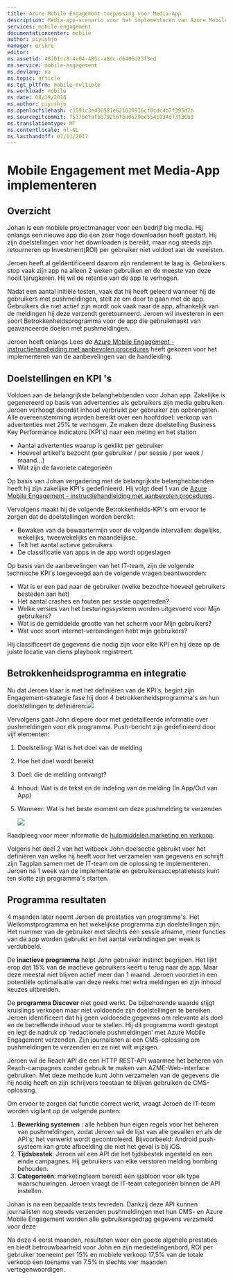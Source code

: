 ```yaml
---
title: Azure Mobile Engagement-toepassing voor Media-App
description: Media-app-scenario voor het implementeren van Azure Mobile Engagement
services: mobile-engagement
documentationcenter: mobile
author: piyushjo
manager: erikre
editor: 
ms.assetid: 48201cc8-4e04-485c-a8dc-d6406d23f3ed
ms.service: mobile-engagement
ms.devlang: na
ms.topic: article
ms.tgt_pltfrm: mobile-multiple
ms.workload: mobile
ms.date: 08/19/2016
ms.author: piyushjo
ms.openlocfilehash: c1591c3e436981e621830916cf0cdc4b7f395d7b
ms.sourcegitcommit: f537befafb079256fba0529ee554c034d73f36b0
ms.translationtype: MT
ms.contentlocale: nl-NL
ms.lasthandoff: 07/11/2017
---
```

# <a name="implement-mobile-engagement-with-media-app"></a>Mobile Engagement met Media-App implementeren
## <a name="overview"></a>Overzicht
Johan is een mobiele projectmanager voor een bedrijf big media. Hij onlangs een nieuwe app die een zeer hoge downloaden heeft gestart. Hij zijn doelstellingen voor het downloaden is bereikt, maar nog steeds zijn retourneren op Investment(ROI) per gebruiker niet voldoet aan de vereisten. 

Jeroen heeft al geïdentificeerd daarom zijn rendement te laag is. Gebruikers stop vaak zijn app na alleen 2 weken gebruiken en de meeste van deze nooit terugkeren. Hij wil de retentie van de app te verhogen.

Nadat een aantal initiële testen, vaak dat hij heeft geleerd wanneer hij de gebruikers met pushmeldingen, stelt ze om door te gaan met de app. Gebruikers die niet actief zijn wordt ook vaak naar de app, afhankelijk van de meldingen hij deze verzendt geretourneerd. Jeroen wil investeren in een soort Betrokkenheidsprogramma voor de app die gebruikmaakt van geavanceerde doelen met pushmeldingen.

Jeroen heeft onlangs Lees de [Azure Mobile Engagement - instructiehandleiding met aanbevolen procedures](mobile-engagement-getting-started-best-practices.md) heeft gekozen voor het implementeren van de aanbevelingen van de handleiding.

## <a name="objectives-and-kpis"></a>Doelstellingen en KPI 's
Voldoen aan de belangrijkste belanghebbenden voor Johan app. Zakelijke is gegenereerd op basis van advertenties als gebruikers zijn media gebruiken. Jeroen verhoogt doordat inhoud verbruikt per gebruiker zijn opbrengsten. Alle overeenstemming worden bereikt over een hoofddoel: verkoop van advertenties met 25% te verhogen. Ze maken deze doelstelling Business Key Performance Indicators (KPI's) naar een meting en het station

* Aantal advertenties waarop is geklikt per gebruiker
* Hoeveel artikel's bezocht (per gebruiker / per sessie / per week / maand...)
* Wat zijn de favoriete categorieën

Op basis van Johan vergadering met de belangrijkste belanghebbenden heeft hij zijn zakelijke KPI's gedefinieerd. Hij volgt deel 1 van de [Azure Mobile Engagement - instructiehandleiding met aanbevolen procedures](mobile-engagement-getting-started-best-practices.md). 

Vervolgens maakt hij de volgende Betrokkenheids-KPI's om ervoor te zorgen dat de doelstellingen worden bereikt:

* Bewaken van de bewaartermijn voor de volgende intervallen: dagelijks, wekelijks, tweewekelijks en maandelijkse.
* Telt het aantal actieve gebruikers
* De classificatie van apps in de app wordt opgeslagen

Op basis van de aanbevelingen van het IT-team, zijn de volgende technische KPI's toegevoegd aan de volgende vragen beantwoorden:

* Wat is er een pad naar de gebruiker (welke bezochte hoeveel gebruikers besteden aan het)
* Het aantal crashes en fouten per sessie opgetreden?
* Welke versies van het besturingssysteem worden uitgevoerd voor Mijn gebruikers?
* Wat is de gemiddelde grootte van het scherm voor Mijn gebruikers?
* Wat voor soort internet-verbindingen hebt mijn gebruikers?

Hij classificeert de gegevens die nodig zijn voor elke KPI en hij deze op de juiste locatie van diens playbook registreert.

## <a name="engagement-program-and-integration"></a>Betrokkenheidsprogramma en integratie
Nu dat Jeroen klaar is met het definiëren van de KPI's, begint zijn Engagement-strategie fase hij door 4 betrokkenheidsprogramma's en hun doelstellingen te definiëren:![][1]

Vervolgens gaat John diepere door met gedetailleerde informatie over pushmeldingen voor elk programma. Push-bericht zijn gedefinieerd door vijf elementen:

1. Doelstelling: Wat is het doel van de melding
2. Hoe het doel wordt bereikt
3. Doel: die de melding ontvangt?
4. Inhoud: Wat is de tekst en de indeling van de melding (In App/Out van App)
5. Wanneer: Wat is het beste moment om deze pushmelding te verzenden
   
    ![][2]

Raadpleeg voor meer informatie de [hulpmiddelen marketing en verkoop](https://github.com/Azure/azure-mobile-engagement-samples/tree/master/Playbooks).

Volgens het deel 2 van het witboek John doelsectie gebruikt voor het definiëren van welke hij heeft voor het verzamelen van gegevens en schrijft zijn Tagplan samen met de IT-team om de oplossing te implementeren. Jeroen na 1 week van de implementatie en gebruikersacceptatietests kunt ten slotte zijn programma's starten.

## <a name="program-results"></a>Programma resultaten
4 maanden later neemt Jeroen de prestaties van programma's. Het Welkomstprogramma en het wekelijkse programma zijn doelstellingen zijn. Het nummer van de gebruiker met slechts één sessie afname, meer functies van de app worden gebruikt en het aantal verbindingen per week is verdubbeld.

De **inactieve programma** helpt John gebruiker instinct begrijpen. Het lijkt erop dat 15% van de inactieve gebruikers keert u terug naar de app. Maar deze meestal niet blijven actief meer dan 1 maand. Jeroen voorziet in een potentiële optimalisatie van deze reeks met extra meldingen en zijn inhoud keuzes uitbreiden.

De **programma Discover** niet goed werkt. De bijbehorende waarde stijgt kruislings verkopen maar niet voldoende zijn doelstellingen te bereiken. Jeroen identificeert dat hij geen voldoende gegevens om relevante als doel en de betreffende inhoud voor te stellen. Hij dit programma wordt gestopt en legt de nadruk op 'redactionele pushmeldingen' met Azure Mobile Engagement verzenden. Zijn journalisten al een CMS-oplossing om pushmeldingen te verzenden en ze niet wilt wijzigen.

Jeroen wil de Reach API die een HTTP REST-API waarmee het beheren van Reach-campagnes zonder gebruik te maken van AZME-Web-interface gebruiken. Met deze methode kunt John verzamelen van de gegevens die hij nodig heeft en zijn schrijvers toestaan te blijven gebruiken de CMS-oplossing.

Om ervoor te zorgen dat functie correct werkt, vraagt Jeroen de IT-team worden vigilant op de volgende punten:

1. **Bewerking systemen** : alle hebben hun eigen regels voor het beheren van pushmeldingen, zodat Jeroen wil de lijst van alle gevallen en als de API's; het verwerkt wordt gecontroleerd.
   Bijvoorbeeld: Android push-systeem kan grote afbeelding die niet het geval is bij iOS.
2. **Tijdsbestek**: Jeroen wil een API die het tijdsbestek ingesteld en een einde campagnes. Hij gebruikers van elke verstoren melding bombing behouden.
3. **Categorieën**: marketingteam bereidt een sjabloon voor elk type waarschuwingen. Jeroen vraagt de IT-team categorieën binnen de API instellen.

Johan is na een bepaalde tests tevreden. Dankzij deze API kunnen journalisten nog steeds verzenden pushmeldingen met hun CMS- en Azure Mobile Engagement worden alle gebruikersgedrag gegevens verzameld voor deze

Na deze 4 eerst maanden, resultaten weer een goede algehele prestaties en biedt betrouwbaarheid voor John en zijn mededelingenbord, ROI per gebruiker toeneemt per 15% en mobiele verkoop 17,5% van de totale verkoop een toename van 7.5% in slechts vier maanden vertegenwoordigen.

<!--Image references-->
[1]: ./media/mobile-engagement-media-scenario/engagement-strategy.png
[2]: ./media/mobile-engagement-media-scenario/push-scenarios.png

<!--Link references-->
[Media Playbook link]: https://github.com/Azure/azure-mobile-engagement-samples/tree/master/Playbooks
